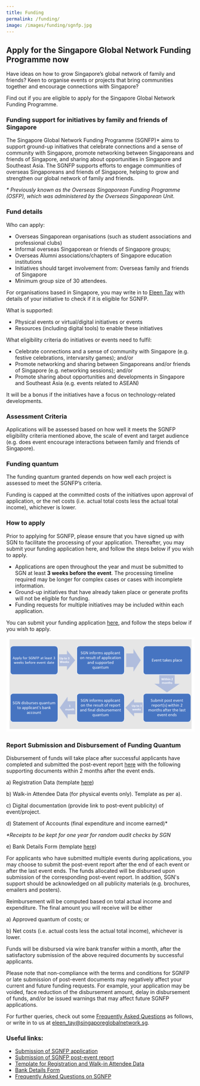 ```yaml
---
title: Funding
permalink: /funding/
image: /images/funding/sgnfp.jpg
---
```


## Apply for the Singapore Global Network Funding Programme now

Have ideas on how to grow Singapore’s global network of family and friends? Keen to organise events or projects that bring communities together and encourage connections with Singapore? 

Find out if you are eligible to apply for the Singapore Global Network Funding Programme.

### Funding support for initiatives by family and friends of Singapore

The Singapore Global Network Funding Programme (SGNFP)* aims to support ground-up initiatives that celebrate connections and a sense of community with Singapore, promote networking between Singaporeans and friends of Singapore, and sharing about opportunities in Singapore and Southeast Asia. The SGNFP supports efforts to engage communities of overseas Singaporeans and friends of Singapore, helping to grow and strengthen our global network of family and friends.  

_* Previously known as the Overseas Singaporean Funding Programme (OSFP), which was administered by the Overseas Singaporean Unit._ 


### Fund details

Who can apply:

-	Overseas Singaporean organisations (such as student associations and professional clubs)
-	Informal overseas Singaporean or friends of Singapore groups;
-	Overseas Alumni associations/chapters of Singapore education institutions
-	Initiatives should target involvement from: Overseas family and friends of Singapore
-	Minimum group size of 30 attendees. 

For organisations based in Singapore, you may write in to [Eleen Tay](mailto:eleen_tay@singaporeglobalnetwork.sg) with details of your initiative to check if it is eligible for SGNFP.

What is supported:

-	Physical events or virtual/digital initiatives or events 
-	Resources (including digital tools) to enable these initiatives 

What eligibility criteria do initiatives or events need to fulfil: 

-	Celebrate connections and a sense of community with Singapore (e.g. festive celebrations, intervarsity games); and/or
-	Promote networking and sharing between Singaporeans and/or friends of Singapore (e.g. networking sessions); and/or
-	Promote sharing about opportunities and developments in Singapore and Southeast Asia (e.g. events related to ASEAN)   

It will be a bonus if the initiatives have a focus on technology-related developments.

    
### Assessment Criteria

Applications will be assessed based on how well it meets the SGNFP eligibility criteria mentioned above, the scale of event and target audience (e.g. does event encourage interactions between family and friends of Singapore). 
    
### Funding quantum
    
The funding quantum granted depends on how well each project is assessed to meet the SGNFP’s criteria. 

Funding is capped at the committed costs of the initiatives upon approval of application, or the net costs (i.e. actual total costs less the actual total income), whichever is lower.

### How to apply

Prior to applying for SGNFP, please ensure that you have signed up with SGN to facilitate the processing of your application. Thereafter, you may submit your funding application here, and follow the steps below if you wish to apply.  

-	Applications are open throughout the year and must be submitted to SGN at least **3 weeks before the event**. The processing timeline required may be longer for complex cases or cases with incomplete information.  
-	Ground-up initiatives that have already taken place or generate profits will not be eligible for funding. 
-	Funding requests for multiple initiatives may be included within each application.  
 
You can submit your funding application [here](https://form.gov.sg/5ecc7b04acd2650011515f0d), and follow the steps below if you wish to apply. 

![image](/images/funding/sgnfp-process.png)


### Report Submission and Disbursement of Funding Quantum

Disbursement of funds will take place after successful applicants have completed and submitted the post-event report [here](https://form.gov.sg/5ecc7be90a6127001147cf0f) with the following supporting documents within 2 months after the event ends.

a)	Registration Data (template [here](https://edbsing-my.sharepoint.com/:x:/g/personal/eleen_tay_edb_sg/EbL4Y0pZLyJNiyQ5DTYwzoUBkonOV11ktARfm6hLvWYFNg))

b)	Walk-in Attendee Data (for physical events only). Template as per a). 

c)	Digital documentation (provide link to post-event publicity) of event/project.

d)	Statement of Accounts (final expenditure and income earned)*

_*Receipts to be kept for one year for random audit checks by SGN_

e)	Bank Details Form (template [here](https://drive.google.com/file/d/1mwsCF7ZOmz5xFIqasHfSwUEcd15vsmIF/view?usp=sharing))

For applicants who have submitted multiple events during applications, you may choose to submit the post-event report after the end of each event or after the last event ends. The funds allocated will be disbursed upon submission of the corresponding post-event report. In addition, SGN's support should be acknowledged on all publicity materials (e.g. brochures, emailers and posters).

Reimbursement will be computed based on total actual income and expenditure. The final amount you will receive will be either 

a)	Approved quantum of costs; or 

b)	Net costs (i.e. actual costs less the actual total income), whichever is lower. 

Funds will be disbursed via wire bank transfer within a month, after the satisfactory submission of the above required documents by successful applicants. 

Please note that non-compliance with the terms and conditions for SGNFP or late submission of post-event documents may negatively affect your current and future funding requests. For example, your application may be voided, face reduction of the disbursement amount, delay in disbursement of funds, and/or be issued warnings that may affect future SGNFP applications.

For further queries, check out some [Frequently Asked Questions](https://edbsing-my.sharepoint.com/:b:/g/personal/eleen_tay_edb_sg/ER1PvwG7b0ZDtY0I8B3mqXEB2Mannrr1KCYFFb6-cQsR0A?e=yNqvI4) as follows, or write in to us at [eleen_tay@singaporeglobalnetwork.sg](mailto:eleen_tay@singaporeglobalnetwork.sg). 

### Useful links:

-	[Submission of SGNFP application](https://form.gov.sg/5ecc7b04acd2650011515f0d)
-	[Submission of SGNFP post-event report](https://form.gov.sg/5ecc7be90a6127001147cf0f)
-	[Template for Registration and Walk-in Attendee Data](https://edbsing-my.sharepoint.com/:x:/g/personal/eleen_tay_edb_sg/EbL4Y0pZLyJNiyQ5DTYwzoUBkonOV11ktARfm6hLvWYFNg)
-	[Bank Details Form](https://drive.google.com/file/d/1mwsCF7ZOmz5xFIqasHfSwUEcd15vsmIF/view?usp=sharing)
-	[Frequently Asked Questions on SGNFP](https://edbsing-my.sharepoint.com/:b:/g/personal/eleen_tay_edb_sg/ER1PvwG7b0ZDtY0I8B3mqXEB2Mannrr1KCYFFb6-cQsR0A?e=yNqvI4)
